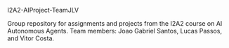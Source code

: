 I2A2-AIProject-TeamJLV

Group repository for assignments and projects from the I2A2 course on AI Autonomous Agents. Team members: Joao Gabriel Santos, Lucas Passos, and Vitor Costa.
